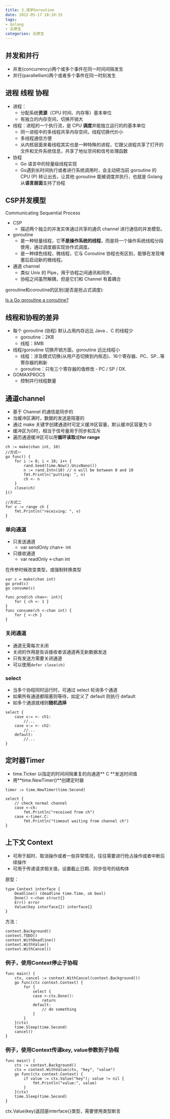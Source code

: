 ```yaml
---
title: 3.浅学Goroutine
date: 2022-05-17 18:10:15
tags: 
- Golang
- 云原生
categories: 云原生
---
```

## 并发和并行
- 并发(concurrency)两个或多个事件在同一时间间隔发生
- 并行(parallellism)两个或者多个事件在同一时刻发生

## 进程 线程 协程
- 进程：
    - 分配系统**资源**（CPU 时间、内存等）基本单位
    - 有独立的内存空间，切换开销大
- 线程：进程的一个执行流，是 CPU **调度**并能独立运行的的基本单位
    - 同一进程中的多线程共享内存空间，线程切换代价小
    - 多线程通信方便
    - 从内核层面来看线程其实也是一种特殊的进程，它跟父进程共享了打开的文件和文件系统信息，共享了地址空间和信号处理函数
- 协程
    - Go 语言中的轻量级线程实现
    - Go遇到长时间执行或者进行系统调用时，会主动把当前 goroutine 的 CPU (P) 转让出去，让其他 goroutine 能被调度并执行，也就是 Golang 从**语言层面**支持了协程

## CSP并发模型
Communicating Sequential Process

- CSP
    - 描述两个独立的并发实体通过共享的通讯 channel 进行通信的并发模型。
- goroutine
    - 是一种轻量线程，它**不是操作系统的线程**，而是将一个操作系统线程分段使用，通过调度器实现协作式调度。
    - 是一种绿色线程，微线程，它与 Coroutine 协程也有区别，能够在发现堵塞后启动新的微线程。
- 通道 channel
    - 类似 Unix 的 Pipe，用于协程之间通讯和同步。
    - 协程之间虽然解耦，但是它们和 Channel 有着耦合

goroutine和coroutine的区别(是否是抢占式调度): 

[Is a Go goroutine a coroutine?](https://stackoverflow.com/questions/18058164/is-a-go-goroutine-a-coroutine)

## 线程和协程的差异
- 每个 goroutine (协程) 默认占用内存远比 Java 、C 的线程少
    - goroutine：2KB
    - 线程：8MB
- 线程/goroutine 切换开销方面，goroutine 远比线程小
    - 线程：涉及模式切换(从用户态切换到内核态)、16个寄存器、PC、SP...等寄存器的刷新
    - goroutine：只有三个寄存器的值修改 - PC / SP / DX.
- GOMAXPROCS
    - 控制并行线程数量

## 通道channel
- 基于 Channel 的通信是同步的
- 当缓冲区满时，数据的发送是阻塞的
- 通过 make 关键字创建通道时可定义缓冲区容量，默认缓冲区容量为 0
- 缓冲区为0时，相当于信号量用于同步和互斥
- 遍历通道缓冲区可以用**循环读取**或**for range**

```golang
ch := make(chan int, 10)
//方式一
go func() {
    for i := 0; i < 10; i++ {
        rand.Seed(time.Now().UnixNano())
        n := rand.Intn(10) // n will be between 0 and 10
        fmt.Println("putting: ", n)
        ch <- n
    }
    close(ch)
}()

//方式二
for v := range ch {
    fmt.Println("receiving: ", v)
}
```

### 单向通道
- 只发送通道
    - var sendOnly chan<- int
- 只接收通道
    - var readOnly <-chan int

在传参时候改变类型，或强制转换类型

```golang
var c = make(chan int)
go prod(c)
go consume(c)

func prod(ch chan<- int){
    for { ch <- 1 }
}
func consume(ch <-chan int) {
    for { <-ch }
}
```

### 关闭通道
- 通道无需每次关闭
- 关闭的作用是告诉接收者该通道再无新数据发送
- 只有发送方需要关闭通道
- 可以使用`defer close(ch)`

### select
- 当多个协程同时运行时，可通过 select 轮询多个通道
- 如果所有通道都阻塞则等待，如定义了 default 则执行 default
- 如多个通道就绪则**随机选择**

```golang
select {
    case v:= <- ch1:
        //...
    case v:= <- ch2:
        //...
    default:
        //...
}
```

## 定时器Timer
- time.Ticker 以指定的时间间隔重复的向通道** C **发送时间值
- 用**time.NewTimer()**创建定时器
```golang
timer := time.NewTimer(time.Second)

select {
    // check normal channel
    case <-ch:
        fmt.Println("received from ch")
    case <-timer.C:
        fmt.Println("timeout waiting from channel ch")
}
```

## **上下文 Context**
- 可用于超时、取消操作或者一些异常情况，往往需要进行抢占操作或者中断后续操作
- 可用于传递请求相关值，设置截止日期、同步信号的结构体

原型：
```golang
type Context interface {
    Deadline() (deadline time.Time, ok bool)
    Done() <-chan struct{}
    Err() error
    Value(key interface{}) interface{}
}
```
方法：

```golang
context.Background()
context.TODO()
context.WithDeadline()
context.WithValue()
context.WithCancel()
```

### 例子，使用Context停止子协程

```golang
func main() {
    ctx, cancel := context.WithCancel(context.Background())
    go func(ctx context.Context) {
        for {
            select {
            case <-ctx.Done():
                return
            default:
                // do something
            }
        }
    }(ctx)
    time.Sleep(time.Second)
    cancel()
}
```

### 例子，使用Context传递key, value参数到子协程

```golang
func main() {
    ctx := context.Background()
    ctx = context.WithValue(ctx, "key", "value")
    go func(ctx context.Context) {
        if value := ctx.Value("key"); value != nil {
            fmt.Println("value:", value)
        }
    }(ctx)
    time.Sleep(time.Second)
}
```
ctx.Value(key)返回是interface{}类型，需要使用类型断言
